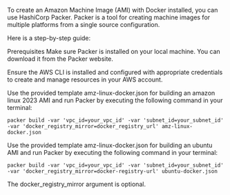 To create an Amazon Machine Image (AMI) with Docker installed, you can use HashiCorp Packer. Packer is a tool for creating machine images for multiple platforms from a single source configuration.

Here is a step-by-step guide:

Prerequisites
Make sure Packer is installed on your local machine. You can download it from the Packer website.

Ensure the AWS CLI is installed and configured with appropriate credentials to create and manage resources in your AWS account.

Use the provided template amz-linux-docker.json for building an amazon linux 2023 AMI and run Packer by executing the following command in your terminal:

```
packer build -var 'vpc_id=your_vpc_id' -var 'subnet_id=your_subnet_id' -var 'docker_registry_mirror=docker_registry_url' amz-linux-docker.json
```

Use the provided template amz-linux-docker.json for building an ubuntu AMI and run Packer by executing the following command in your terminal:

```
packer build -var 'vpc_id=your_vpc_id' -var 'subnet_id=your_subnet_id' -var 'docker_registry_mirror=docker-registry-url' ubuntu-docker.json 
```

The docker_registry_mirror argument is optional.
